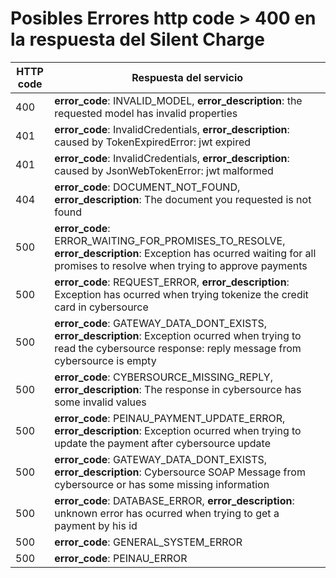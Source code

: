 # Posibles Errores http code > 400 en la respuesta del Silent Charge

| HTTP code| Respuesta del servicio                   |
| -------- | ---------------------------------------- |
|400 | **error_code**: INVALID_MODEL, **error_description**: the requested model has invalid properties|
|401 | **error_code**: InvalidCredentials, **error_description**: caused by TokenExpiredError: jwt expired|
|401 | **error_code**: InvalidCredentials, **error_description**: caused by JsonWebTokenError: jwt malformed|
|404 | **error_code**: DOCUMENT_NOT_FOUND, **error_description**: The document you requested is not found|
| 500  |**error_code**: ERROR_WAITING_FOR_PROMISES_TO_RESOLVE, **error_description**: Exception has ocurred waiting for all promises to resolve when trying to approve payments|
| 500 | **error_code**: REQUEST_ERROR, **error_description**: Exception has ocurred when trying tokenize the credit card in cybersource|
| 500 | **error_code**: GATEWAY_DATA_DONT_EXISTS, **error_description**: Exception ocurred when trying to read the cybersource response: reply message from cybersource is empty|
| 500 | **error_code**: CYBERSOURCE_MISSING_REPLY, **error_description**: The response in cybersource has some invalid values|
| 500 | **error_code**: PEINAU_PAYMENT_UPDATE_ERROR, **error_description**: Exception ocurred when trying to update the payment after cybersource update|
| 500 | **error_code**: GATEWAY_DATA_DONT_EXISTS, **error_description**: Cybersource SOAP Message from cybersource or has some missing information|
|500 | **error_code**: DATABASE_ERROR, **error_description**: unknown error has ocurred when trying to get a payment by his id |
|500 | **error_code**: GENERAL_SYSTEM_ERROR |
|500 | **error_code**: PEINAU_ERROR |

